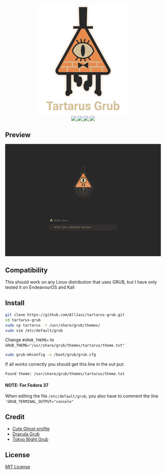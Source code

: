 <div align="center">
    <img src="/img/README-decorator.png" width=300/><br/>
    <a href="https://github.com/AllJavi/tartarus-grub/stargazers">
        <img src="https://img.shields.io/github/stars/AllJavi/tartarus-grub?color=a9b665&style=for-the-badge&logo=starship">
    </a>
    <a href="https://github.com/AllJavi/tartarus-grub/issues">
        <img src="https://img.shields.io/github/issues/AllJavi/tartarus-grub?color=ea6962&style=for-the-badge&logo=codecov">
    </a>
    <a href="https://github.com/AllJavi/tartarus-grub/network/members">
        <img src="https://img.shields.io/github/forks/AllJavi/tartarus-grub?color=7daea3&style=for-the-badge&logo=jfrog-bintray">
    </a>
    <a href="https://github.com/AllJavi/tartarus-grub/blob/main/LICENSE">
        <img src="https://img.shields.io/badge/license-MIT-orange.svg?color=d4be98&style=for-the-badge&logo=archlinux">
    </a>
</div>

## Preview
![preview](/img/low-res.png)

## Compatibility
This should work on any Linux distribution that uses GRUB, but I have only tested it on EndeavourOS and Kali

## Install
```bash
git clone https://github.com/AllJavi/tartarus-grub.git
cd tartarus-grub
sudo cp tartarus -r /usr/share/grub/themes/
sudo vim /etc/default/grub
```
Change `#GRUB_THEME=` to
`GRUB_THEME="/usr/share/grub/themes/tartarus/theme.txt"`
```bash
sudo grub-mkconfig -o /boot/grub/grub.cfg
```
If all works correctly you should get this line in the out put:
```bash
Found theme: /usr/share/grub/themes/tartarus/theme.txt
```

#### NOTE: For Fedora 37
When editing the file `/etc/default/grub`, you also have to comment the line `'GRUB_TERMINAL_OUTPUT="console"`

## Credit
- [Cute Ghost profile](https://www.flaticon.com/free-icon/ghost_1150381?term=ghost&page=1&position=52&page=1&position=52&related_id=1150381&origin=style)
- [Dracula Grub](https://draculatheme.com/grub)
- [Tokyo Night Grub](https://github.com/mino29/tokyo-night-grub)

## License
[MIT License](./LICENSE)
